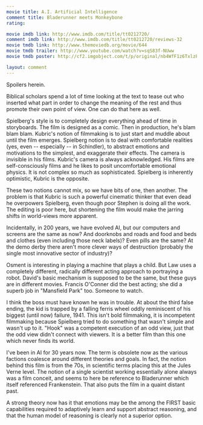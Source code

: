 ```yaml
---
movie title: A.I. Artificial Intelligence
comment title: Bladerunner meets Monkeybone
rating: 

movie imdb link: http://www.imdb.com/title/tt0212720/
comment imdb link: http://www.imdb.com/title/tt0212720/reviews-32
movie tmdb link: http://www.themoviedb.org/movie/644
movie tmdb trailer: http://www.youtube.com/watch?v=sqS83f-NUww
movie tmdb poster: http://cf2.imgobject.com/t/p/original/nb4WfF1z6TxlzPNBJEAaPCog0zc.jpg

layout: comment
---
```


Spoilers herein.

Biblical scholars spend a lot of time looking at the text to tease out who inserted what part in order to change the meaning of the rest and thus promote their own point of view. One can do that here as well.

Spielberg's style is to completely design everything ahead of time in storyboards. The film is designed as a comic. Then in production, he's blam blam blam. Kubric's notion of filmmaking is to just start and muddle about until the film emerges. Spielberg notion is to deal with comfortable realities (yes, even -- especially -- in Schindler), to abstract emotions and motivations to the simplest, and exaggerate their effects. The camera is invisible in his films. Kubric's camera is always acknowledged. His films are self-consciously films and he likes to posit uncomfortable emotional physics. It is not complex so much as sophisticated. Spielberg is inherently optimistic, Kubric is the opposite.

These two notions cannot mix, so we have bits of one, then another. The problem is that Kubric is such a powerful cinematic thinker that even dead he overpowers Spielberg, even though poor Stephen is doing all the work. The editing is poor here, but shortening the film would make the jarring shifts in world-views more apparent. 

Incidentally, in 200 years, we have evolved AI, but our computers and screens are the same as now? And doorknobs and roads and food and beds and clothes (even including those neck labels)? Even pills are the same? At the demo derby there aren't more clever ways of destruction (probably the single most innovative sector of industry)?

Osment is interesting in playing a machine that plays a child. But Law uses a completely different, radically different acting approach to portraying a robot. David's basic mechanism is supposed to be the same, but these guys are in different movies. Francis O'Conner did the best acting; she did a superb job in "Mansfield Park" too. Someone to watch.

I think the boss must have known he was in trouble. At about the third false ending, the kid is trapped by a falling ferris wheel oddly reminiscent of his biggest (until now) failure, 1941. This isn't bold filmmaking, it is incompetent filmmaking because Spielberg tried to do something that wasn't simple and wasn't up to it. "Hook" was a competent execution of an odd view, just that the odd view didn't connect with viewers. It is a better film than this one which never finds its world.

I've been in AI for 30 years now. The term is obsolete now as the various factions coalesce around different theories and goals. In fact, the notion behind this film is from the 70s, in scientific terms placing this at the Jules Verne level. The notion of a single scientist working essentially alone always was a film conceit, and seems to here be reference to Bladerunner which itself referenced Frankenstein. That also puts the film in a quaint distant past.

A strong theory now has it that emotions may be the among the FIRST basic capabilities required to adaptively learn and support abstract reasoning, and that the human model of reasoning is clearly not a superior option.